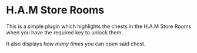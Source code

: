 # H.A.M Store Rooms
This is a simple plugin which highlights the chests in the H.A.M Store Rooms when you have the required key to unlock them.

It also displays *how many times* you can open said chest.
